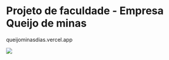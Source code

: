

<h1>Projeto de faculdade - Empresa Queijo de minas</h1>

<p>queijominasdias.vercel.app</p>

<img src="./IMG/Trabalho%20EXTENSIONISTA%20de%20Samuel%20Santos%20Guedes_removed.pdf.png">
